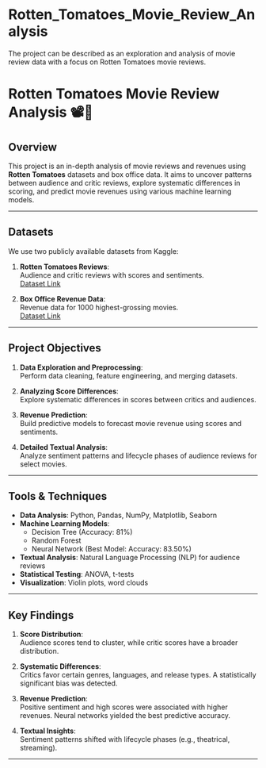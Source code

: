 # Rotten_Tomatoes_Movie_Review_Analysis
The project can be described as an exploration and analysis of movie review data with a focus on Rotten Tomatoes movie reviews. 

# Rotten Tomatoes Movie Review Analysis 📽️🎥

## **Overview**
This project is an in-depth analysis of movie reviews and revenues using **Rotten Tomatoes** datasets and box office data. It aims to uncover patterns between audience and critic reviews, explore systematic differences in scoring, and predict movie revenues using various machine learning models.

---

## **Datasets**
We use two publicly available datasets from Kaggle:
1. **Rotten Tomatoes Reviews**:  
   Audience and critic reviews with scores and sentiments.  
   [Dataset Link](https://www.kaggle.com/datasets/bwandowando/rotten-tomatoes-9800-movie-critic-and-user-reviews)  

2. **Box Office Revenue Data**:  
   Revenue data for 1000 highest-grossing movies.  
   [Dataset Link](https://www.kaggle.com/datasets/kalilurrahman/top-box-office-revenue-data-english-movies)

---

## **Project Objectives**
1. **Data Exploration and Preprocessing**:  
   Perform data cleaning, feature engineering, and merging datasets.
   
2. **Analyzing Score Differences**:  
   Explore systematic differences in scores between critics and audiences.

3. **Revenue Prediction**:  
   Build predictive models to forecast movie revenue using scores and sentiments.

4. **Detailed Textual Analysis**:  
   Analyze sentiment patterns and lifecycle phases of audience reviews for select movies.

---

## **Tools & Techniques**
- **Data Analysis**: Python, Pandas, NumPy, Matplotlib, Seaborn
- **Machine Learning Models**: 
  - Decision Tree (Accuracy: 81%)
  - Random Forest
  - Neural Network (Best Model: Accuracy: 83.50%)
- **Textual Analysis**: Natural Language Processing (NLP) for audience reviews
- **Statistical Testing**: ANOVA, t-tests
- **Visualization**: Violin plots, word clouds

---

## **Key Findings**
1. **Score Distribution**:  
   Audience scores tend to cluster, while critic scores have a broader distribution.
   
2. **Systematic Differences**:  
   Critics favor certain genres, languages, and release types. A statistically significant bias was detected.

3. **Revenue Prediction**:  
   Positive sentiment and high scores were associated with higher revenues. Neural networks yielded the best predictive accuracy.

4. **Textual Insights**:  
   Sentiment patterns shifted with lifecycle phases (e.g., theatrical, streaming).

---

